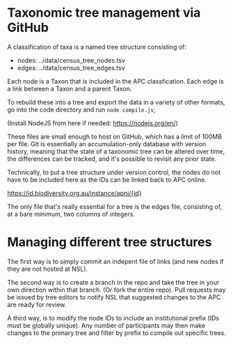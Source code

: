 # Taxonomic tree management via GitHub

A classification of taxa is a named tree structure consisting of: 

* nodes: ../data/census_tree_nodes.tsv
* edges: ../data/census_tree_edges.tsv

Each node is a Taxon that is included in the APC classfication. 
Each edge is a link between a Taxon and a parent Taxon. 

To rebuild these into a tree and export the data in a variety of other formats, go into the code directory and run `node compile.js`; 

(Install NodeJS from here if needed: https://nodejs.org/en/)

These files are small enough to host on GitHub, which has a limit of 100MB per file. Git is essentially an accumulation-only database with version history, meaning that the state of a taxonomic tree can be altered over time, the differences can be tracked, and it's possible to revisit any prior state. 

Technically, to put a tree structure under version control, the nodes do not have to be included here as the IDs can be linked back to APC online. 
 
https://id.biodiversity.org.au/instance/apni/{id} 

The only file that's really essential for a tree is the edges file, consisting of, at a bare minimum, two columns of integers. 

# Managing different tree structures

The first way is to simply commit an indepent file of links (and new nodes if they are not hosted at NSL). 

The second way is to create a branch in the repo and take the tree in your own direction within that branch. (Or fork the entire repo). Pull requests may be issued by tree editors to notify NSL that suggested changes to the APC are ready for review. 

A third way, is to modify the node IDs to include an institutional prefix (IDs must be globally unique). Any number of participants may then make changes to the primary tree and filter by prefix to compile out specific trees. 
